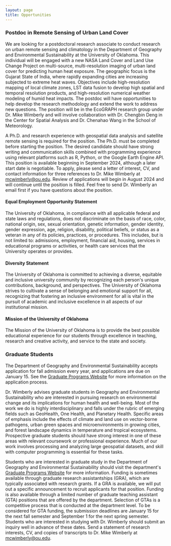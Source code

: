 ```yaml
---
layout: page
title: Opportunities
---
```

### Postdoc in Remote Sensing of Urban Land Cover
We are looking for a postdoctoral research associate to conduct research on urban remote sensing and climatology in the Department of Geography and Environmental Sustainability at the University of Oklahoma. This individual will be engaged with a new NASA Land Cover and Land Use Change Project on multi-source, multi-resolution imaging of urban land cover for predicting human heat exposure. The geographic focus is the Gujarat State of India, where rapidly expanding cities are increasing subjected to extreme heat waves. Objectives include high-resolution mapping of local climate zones, LST data fusion to develop high spatial and temporal resolution products, and high-resolution numerical weather modeling of humid heat impacts. The postdoc will have opportunities to help develop the research methodology and extend the work to address new questions. The position will be in the EcoGRAPH research group under Dr. Mike Wimberly and will involve collaboration with Dr. Chengbin Deng in the Center for Spatial Analysis and Dr. Chenahao Wang in the School of Meteorology.

A Ph.D. and research experience with geospatial data analysis and satellite remote sensing is required for the position. The Ph.D. must be completed before starting the position. The desired candidate should have strong writing and communication skills combined with programming experience using relevant platforms such as R, Python, or the Google Earth Engine API. This position is available beginning in September 2024, although a later start date is negotiable. To apply, please send a letter of interest, CV, and contact information for three references to Dr. Mike Wimberly at mcwimberly@ou.edu. Review of applications will begin in August 2024 and will continue until the position is filled. Feel free to send Dr. Wimberly an email first if you have questions about the position.

#### Equal Employment Opportunity Statement
The University of Oklahoma, in compliance with all applicable federal and state laws and regulations, does not discriminate on the basis of race, color, national origin, sex, sexual orientation, genetic information, gender identity, gender expression, age, religion, disability, political beliefs, or status as a veteran in any of its policies, practices, or procedures. This includes, but is not limited to:  admissions, employment, financial aid, housing, services in educational programs or activities, or health care services that the University operates or provides.

#### Diversity Statement 
The University of Oklahoma is committed to achieving a diverse, equitable and inclusive university community by recognizing each person's unique contributions, background, and perspectives. The University of Oklahoma strives to cultivate a sense of belonging and emotional support for all, recognizing that fostering an inclusive environment for all is vital in the pursuit of academic and inclusive excellence in all aspects of our institutional mission.

#### Mission of the University of Oklahoma
The Mission of the University of Oklahoma is to provide the best possible educational experience for our students through excellence in teaching, research and creative activity, and service to the state and society.


### Graduate Students
The Department of Geography and Environmental Sustainability accepts application for fall admission every year, and applications are due on January 15. See the [Graduate Programs Website](https://www.ou.edu/ags/geography/degree-programs/graduate-program) for more information on the application process.

Dr. Wimberly advises graduate students in Geography and Environmental Sustainability who are interested in pursuing research on environmental change and its implications for human health and well-being. Most of the work we do is highly interdisciplinary and falls under the rubric of emerging fields such as GeoHealth, One Health, and Planetary Health. Specific areas of emphasis include the effects of climate and land use on vector-borne pathogens, urban green spaces and microenvironments in growing cities,  and forest landscape dynamics in temperature and tropical ecosystems. Prospective graduate students should have strong interest in one of these areas with relevant coursework or professional experience. Much of our work involves processing and analyzing large geospatial datasets, and skill with computer programming is essential for these tasks. 

Students who are interested in graduate study in the Department of Geography and Environmental Sustainability should visit the department's [Graduate Programs Website](https://www.ou.edu/ags/geography/degree-programs/graduate-program) for more information. Funding is sometimes available through graduate research assistantships (GRA), which are typically associated with research grants. If a GRA is available, we will put out a specific announcement to recruit applicants for that position. Funding is also  available through a limited number of graduate teaching assistant (GTA) positions that are offered by the department. Selection of GTAs is a competitive process that is conducted at the department level. To be considered for GTA funding, the submission deadlines are January 15 for the next fall semester and September 1 for the next spring semester. Students who are interested in studying with Dr. Wimberly should submit an inquiry well in advance of these dates. Send a statement of research interests, CV, and copies of transcripts to Dr. Mike Wimberly at mcwimberly@ou.edu. 


